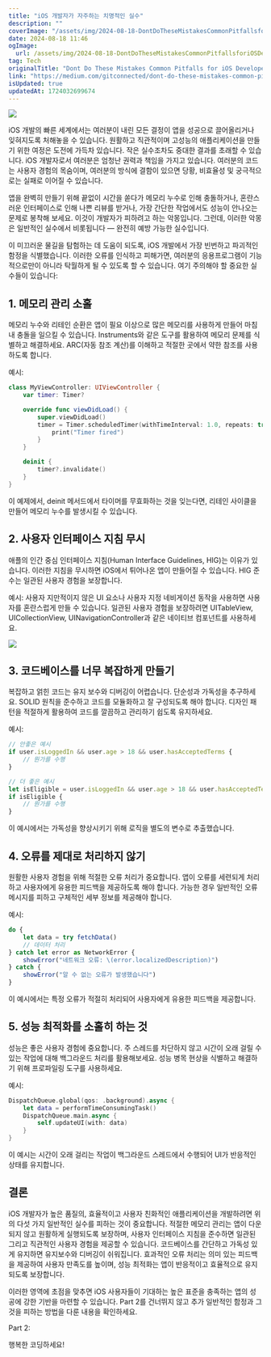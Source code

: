```yaml
---
title: "iOS 개발자가 자주하는 치명적인 실수"
description: ""
coverImage: "/assets/img/2024-08-18-DontDoTheseMistakesCommonPitfallsforiOSDevelopersPart1_0.png"
date: 2024-08-18 11:46
ogImage: 
  url: /assets/img/2024-08-18-DontDoTheseMistakesCommonPitfallsforiOSDevelopersPart1_0.png
tag: Tech
originalTitle: "Dont Do These Mistakes Common Pitfalls for iOS Developers  Part 1"
link: "https://medium.com/gitconnected/dont-do-these-mistakes-common-pitfalls-for-ios-developers-2ff030cddb22"
isUpdated: true
updatedAt: 1724032699674
---
```



<img src="/assets/img/2024-08-18-DontDoTheseMistakesCommonPitfallsforiOSDevelopersPart1_0.png" />

iOS 개발의 빠른 세계에서는 여러분이 내린 모든 결정이 앱을 성공으로 끌어올리거나 잊혀지도록 처해놓을 수 있습니다. 원활하고 직관적이며 고성능의 애플리케이션을 만들기 위한 여정은 도전에 가득차 있습니다. 작은 실수조차도 중대한 결과를 초래할 수 있습니다. iOS 개발자로서 여러분은 엄청난 권력과 책임을 가지고 있습니다. 여러분의 코드는 사용자 경험의 목숨이며, 여러분의 방식에 결함이 있으면 당황, 비효율성 및 궁극적으로는 실패로 이어질 수 있습니다.

앱을 완벽히 만들기 위해 끝없이 시간을 쏟다가 메모리 누수로 인해 충돌하거나, 혼란스러운 인터페이스로 인해 나쁜 리뷰를 받거나, 가장 간단한 작업에서도 성능이 안나오는 문제로 봉착해 보세요. 이것이 개발자가 피하려고 하는 악몽입니다. 그런데, 이러한 악몽은 일반적인 실수에서 비롯됩니다 — 완전히 예방 가능한 실수입니다.

이 미끄러운 물길을 탐험하는 데 도움이 되도록, iOS 개발에서 가장 빈번하고 파괴적인 함정을 식별했습니다. 이러한 오류를 인식하고 피해가면, 여러분의 응용프로그램이 기능적으로만이 아니라 탁월하게 될 수 있도록 할 수 있습니다. 여기 주의해야 할 중요한 실수들이 있습니다:

<div class="content-ad"></div>

## 1. 메모리 관리 소홀

메모리 누수와 리테인 순환은 앱이 필요 이상으로 많은 메모리를 사용하게 만들어 마침내 충돌을 일으킬 수 있습니다. Instruments와 같은 도구를 활용하여 메모리 문제를 식별하고 해결하세요. ARC(자동 참조 계산)를 이해하고 적절한 곳에서 약한 참조를 사용하도록 합니다.

예시:

```swift
class MyViewController: UIViewController {
    var timer: Timer?

    override func viewDidLoad() {
        super.viewDidLoad()
        timer = Timer.scheduledTimer(withTimeInterval: 1.0, repeats: true) { _ in
            print("Timer fired")
        }
    }

    deinit {
        timer?.invalidate()
    }
}
```

<div class="content-ad"></div>

이 예제에서, deinit 메서드에서 타이머를 무효화하는 것을 잊는다면, 리테인 사이클을 만들어 메모리 누수를 발생시킬 수 있습니다.

## 2. 사용자 인터페이스 지침 무시

애플의 인간 중심 인터페이스 지침(Human Interface Guidelines, HIG)는 이유가 있습니다. 이러한 지침을 무시하면 iOS에서 튀어나온 앱이 만들어질 수 있습니다. HIG 준수는 일관된 사용자 경험을 보장합니다.

예시:
사용자 지만적이지 않은 UI 요소나 사용자 지정 네비게이션 동작을 사용하면 사용자를 혼란스럽게 만들 수 있습니다. 일관된 사용자 경험을 보장하려면 UITableView, UICollectionView, UINavigationController과 같은 네이티브 컴포넌트를 사용하세요.

<div class="content-ad"></div>

<img src="/assets/img/2024-08-18-DontDoTheseMistakesCommonPitfallsforiOSDevelopersPart1_1.png" />

## 3. 코드베이스를 너무 복잡하게 만들기

복잡하고 얽힌 코드는 유지 보수와 디버깅이 어렵습니다. 단순성과 가독성을 추구하세요. SOLID 원칙을 준수하고 코드를 모듈화하고 잘 구성되도록 해야 합니다. 디자인 패턴을 적절하게 활용하여 코드를 깔끔하고 관리하기 쉽도록 유지하세요.

예시:

<div class="content-ad"></div>

```js
// 안좋은 예시
if user.isLoggedIn && user.age > 18 && user.hasAcceptedTerms {
    // 뭔가를 수행
}

// 더 좋은 예시
let isEligible = user.isLoggedIn && user.age > 18 && user.hasAcceptedTerms
if isEligible {
    // 뭔가를 수행
}
```

이 예시에서는 가독성을 향상시키기 위해 로직을 별도의 변수로 추출했습니다.

## 4. 오류를 제대로 처리하지 않기

원활한 사용자 경험을 위해 적절한 오류 처리가 중요합니다. 앱이 오류를 세련되게 처리하고 사용자에게 유용한 피드백을 제공하도록 해야 합니다. 가능한 경우 일반적인 오류 메시지를 피하고 구체적인 세부 정보를 제공해야 합니다.

<div class="content-ad"></div>

예시:

```js
do {
    let data = try fetchData()
    // 데이터 처리
} catch let error as NetworkError {
    showError("네트워크 오류: \(error.localizedDescription)")
} catch {
    showError("알 수 없는 오류가 발생했습니다")
}
```

이 예시에서는 특정 오류가 적절히 처리되어 사용자에게 유용한 피드백을 제공합니다.

## 5. 성능 최적화를 소홀히 하는 것


<div class="content-ad"></div>

성능은 좋은 사용자 경험에 중요합니다. 주 스레드를 차단하지 않고 시간이 오래 걸릴 수 있는 작업에 대해 백그라운드 처리를 활용해보세요. 성능 병목 현상을 식별하고 해결하기 위해 프로파일링 도구를 사용하세요.

예시:

```swift
DispatchQueue.global(qos: .background).async {
    let data = performTimeConsumingTask()
    DispatchQueue.main.async {
        self.updateUI(with: data)
    }
}
```

이 예시는 시간이 오래 걸리는 작업이 백그라운드 스레드에서 수행되어 UI가 반응적인 상태를 유지합니다.

<div class="content-ad"></div>

## 결론

iOS 개발자가 높은 품질의, 효율적이고 사용자 친화적인 애플리케이션을 개발하려면 위의 다섯 가지 일반적인 실수를 피하는 것이 중요합니다. 적절한 메모리 관리는 앱이 다운되지 않고 원활하게 실행되도록 보장하며, 사용자 인터페이스 지침을 준수하면 일관된 그리고 직관적인 사용자 경험을 제공할 수 있습니다. 코드베이스를 간단하고 가독성 있게 유지하면 유지보수와 디버깅이 쉬워집니다. 효과적인 오류 처리는 의미 있는 피드백을 제공하여 사용자 만족도를 높이며, 성능 최적화는 앱이 반응적이고 효율적으로 유지되도록 보장합니다.

이러한 영역에 초점을 맞추면 iOS 사용자들이 기대하는 높은 표준을 충족하는 앱의 성공에 강한 기반을 마련할 수 있습니다. Part 2를 건너뛰지 않고 추가 일반적인 함정과 그것을 피하는 방법을 다룬 내용을 확인하세요.

Part 2:

<div class="content-ad"></div>

행복한 코딩하세요!
